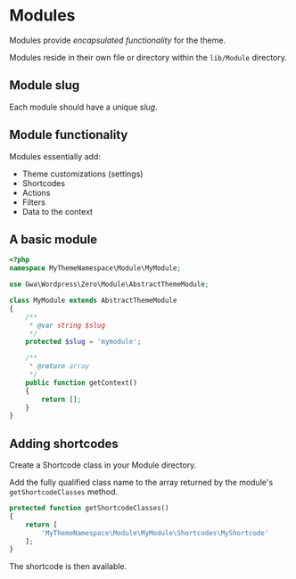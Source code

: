 # Modules

Modules provide _encapsulated functionality_ for the theme.

Modules reside in their own file or directory within the `lib/Module` directory.

## Module slug

Each module should have a unique _slug_.

## Module functionality

Modules essentially add:

* Theme customizations (settings)
* Shortcodes
* Actions
* Filters
* Data to the context

## A basic module

```php
<?php
namespace MyThemeNamespace\Module\MyModule;

use Gwa\Wordpress\Zero\Module\AbstractThemeModule;

class MyModule extends AbstractThemeModule
{
    /**
     * @var string $slug
     */
    protected $slug = 'mymodule';

    /**
     * @return array
     */
    public function getContext()
    {
        return [];
    }
}
```

## Adding shortcodes

Create a Shortcode class in your Module directory.

Add the fully qualified class name to the array returned by the module's `getShortcodeClasses` method.

```php
protected function getShortcodeClasses()
{
    return [
        'MyThemeNamespace\Module\MyModule\Shortcodes\MyShortcode'
    ];
}
```

The shortcode is then available.
